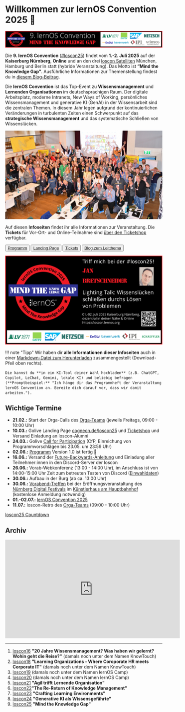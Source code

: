# Willkommen zur lernOS Convention 2025 💛

![](img/loscon25-key-visual-banner.png)

Die **9. lernOS Convention** ([#loscon25](https://cogneon.github.io/mastowall/?hashtags=loscon25,lernos&server=https://colearn.social)) findet vom **1.-2. Juli 2025** auf der **Kaiserburg Nürnberg**, **Online** und an den drei [loscon Satelliten](./loscon-everywhere.md) München, Hamburg und Berlin statt (hybride Veranstaltung). Das Motto ist **“Mind the Knowledge Gap”**. Ausführliche Informationen zur Themenstellung findest du in [diesem Blog-Beitrag](https://cogneon.de/2025/03/02/mind-the-knowledge-gap-das-motto-der-lernos-convention-2025/).

Die **lernOS Convention** ist das Top-Event zu **Wissensmanagement** und **Lernenden Organisationen** im deutschsprachigen Raum. Der digitale Arbeitsplatz, moderne Intranets, New Ways of Working, persönliches Wissensmanagement und generative KI (GenAI) in der Wissensarbeit sind die zentralen Themen. In diesem Jahr legen aufgrund der kontinuierlichen Veränderungen in turbulenten Zeiten einen Schwerpunkt auf das **strategische Wissensmanagement** und das systematische Schließen von Wissenslücken.

![](./img/loscon24-gruppenbild.jpg)

Auf diesen **Infoseiten** findet ihr alle Informationen zur Veranstaltung. Die **Tickets** für Vor-Ort- und Online-Teilnahme sind [über den Ticketshop](https://pretix.eu/cogneon/loscon25/) verfügbar.

<button type="button"><a href="https://pretalx.com/loscon25/schedule/" target="_blank">Programm</a></button> <button type="button"><a href="https://cogneon.de/event/lernos-convention-2025/" target="_blank">Landing Page</a></button> <button type="button"><a href="https://pretix.eu/cogneon/loscon25/" target="_blank">Tickets</a></button> <button type="button"><a href="https://cogneon.de/2025/03/02/mind-the-knowledge-gap-das-motto-der-lernos-convention-2025/" target="_blank">Blog zum Leitthema</a></button>

![](./img/Speaker%20Cards/loscon25-speaker-carousel.gif)

!!! note "Tipp"
    Wir haben dir **alle Informationen dieser Infoseiten** auch in einer [Markdown-Datei zum Herunterladen](https://github.com/cogneon/loscon25/blob/main/de/loscon25-infopages-full.md) zusammengestellt (Download-Pfeil oben rechts).
    
    Die kannst du **in ein KI-Tool deiner Wahl hochladen** (z.B. ChatGPT, Copilot, LeChat, Gemini, lokale KI) und beliebig befragen (**Promptbeispiel:** "Ich hänge dir das Programmheft der Veranstaltung lernOS Convention an. Bereite dich darauf vor, dass wir damit arbeiten.").

## Wichtige Termine

- **21.02.:** Start der Orga-Calls des [Orga-Teams](orga-team.md) (jeweils Freitags, 09:00 - 10:00 Uhr)
- **10.03.:** Golive Landing Page [cogneon.de/loscon25](https://cogneon.de/loscon25) und [Ticketshop](https://pretix.eu/cogneon/loscon25/) und Versand Einladung an loscon-Alumni
- **24.03.:** Golive [Call for Participation](https://pretalx.com/loscon25/cfp) (CfP, Einreichung von Programmvorschlägen bis 23.05. um 23:59 Uhr)
- **02.06.:** [Programm](https://pretalx.com/loscon25/schedule/) Version 1.0 ist fertig 🎉
- **16.06.:** Versand der [Future-Backwards-Anleitung](https://loscon.lernos.org/de/gap-closer/) und Einladung aller Teilnehmer:innen in den Discord-Server der loscon
- **26.06.:** Vorab-Webkonferenz (13:00 - 14:00 Uhr), im Anschluss ist von 14:00-15:00 Uhr Zeit zum betreuten Testen von Discord ([Einwahldaten](./pre-call.md))
- **30.06.:** Aufbau in der Burg (ab ca. 13:00 Uhr)
- **30.06.:** [Vorabend-Treffen](eve.md) bei der Eröffnungsveranstaltung des [Nürnberg Digital Festivals](https://nuernberg.digital) im [Künstlerhaus am Hauptbahnhof](https://www.kunstkulturquartier.de/kuenstlerhaus) (kostenlose Anmeldung notwendig)
- **01.-02.07.:** [lernOS Convention 2025](https://cogneon.de/loscon25)
- **11.07.:** loscon-Retro des [Orga-Teams](orga-team.md) (09:00 - 10:00 Uhr)

<script src="https://cdn.logwork.com/widget/countdown.js"></script>
<a href="https://logwork.com/countdown-timer" class="countdown-timer" data-timezone="Europe/Berlin" data-language="de" data-date="2025-07-01 13:00">loscon25 Countdown</a>

## Archiv

<iframe width="560" height="315" src="https://www.youtube-nocookie.com/embed/W0UaN3bcmXc?si=ObdDokULBMWcYWjI" title="YouTube video player" frameborder="0" allow="accelerometer; autoplay; clipboard-write; encrypted-media; gyroscope; picture-in-picture; web-share" referrerpolicy="strict-origin-when-cross-origin" allowfullscreen></iframe>

---

1. [loscon16](https://wiki.cogneon.de/loscon16) **"20 Jahre Wissensmanagement? Was haben wir gelernt? Wohin geht die Reise?"** (damals noch unter dem Namen KnowTouch)
1. [loscon18](https://wiki.cogneon.de/loscon18) **"Learning Organizations - Where Coroporate HR meets Corporate IT"** (damals noch unter dem Namen KnowTouch)
1. [loscon19](https://wiki.cogneon.de/loscon19) (damals noch unter dem Namen lernOS Camp)
1. [loscon20](https://wiki.cogneon.de/loscon20) (damals noch unter dem Namen lernOS Camp)
1. [loscon21](https://wiki.cogneon.de/loscon21) **"Agil trifft Lernende Organisation"**
1. [loscon22](https://wiki.cogneon.de/loscon22)**"The Re-Return of Knowledge Management"**
1. [loscon23](https://wiki.cogneon.de/loscon23) **"Crafting Learning Environments"**
1. [loscon24](https://wiki.cogneon.de/loscon24) **"Generative KI als Wissensgefährte"**
1. [loscon25](https://wiki.cogneon.de/loscon25) **"Mind the Knowledge Gap"**
